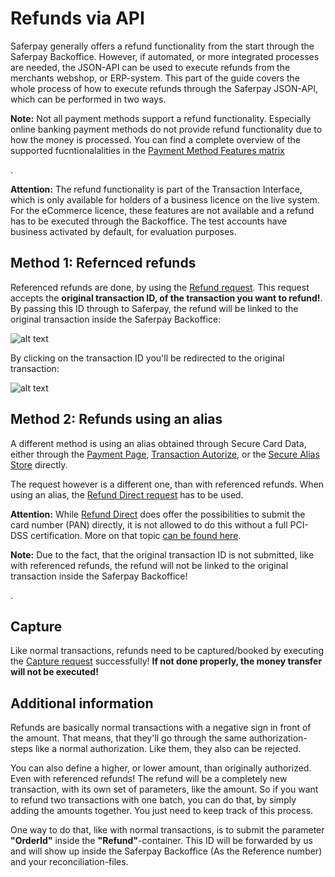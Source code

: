 # Refunds via API
Saferpay generally offers a refund functionality from the start through the Saferpay Backoffice.
However, if automated, or more integrated processes are needed, the JSON-API can be used to execute refunds from the merchants webshop, or ERP-system. This part of the guide covers the whole process of how to execute refunds through the Saferpay JSON-API, which can be performed in two ways.

<div class="info">
  <p><strong>Note:</strong> Not all payment methods support a refund functionality. Especially online banking payment methods do not provide refund functionality due to how the money is processed. You can find a complete overview of the supported fucntionalalities in the <a href="https://saferpay.github.io/sndbx/#pm-functions">Payment Method Features matrix</a></p>. 
</div>

<div class="warning">
  <p><strong>Attention:</strong> The refund functionality is part of the Transaction Interface, which is only available for holders of a business licence on the live system. For the eCommerce licence, these features are not available and a refund has to be executed through the Backoffice. The test accounts have business activated by default, for evaluation purposes.</p>
</div>


## <a name="refund-reference"></a> Method 1: Refernced refunds

Referenced refunds are done, by using the [Refund request](https://saferpay.github.io/jsonapi/index.html#Payment_v1_Transaction_Refund). This request accepts the **original transaction ID, of the transaction you want to refund!**. By passing this ID through to Saferpay, the refund will be linked to the original transaction inside the Saferpay Backoffice:

![alt text](https://raw.githubusercontent.com/saferpay/sndbx/master/images/refund.PNG "Refund")

By clicking on the transaction ID you'll be redirected to the original transaction:

![alt text](https://raw.githubusercontent.com/saferpay/sndbx/master/images/refund_trx.PNG "Refunded Transaction")

## <a name="refund-alias"></a> Method 2: Refunds using an alias

A different method is using an alias obtained through Secure Card Data, either through the [Payment Page](https://saferpay.github.io/sndbx/Integration_PP.html#pp-initialize), [Transaction Autorize](https://saferpay.github.io/sndbx/Integration_trx.html#trx-ta), or the [Secure Alias Store](https://saferpay.github.io/jsonapi/index.html#Payment_v1_Alias_Insert) directly.

The request however is a different one, than with referenced refunds. When using an alias, the [Refund Direct request](https://saferpay.github.io/jsonapi/index.html#Payment_v1_Transaction_RefundDirect) has to be used.

<div class="danger">
  <p><strong>Attention:</strong> While <a href="https://saferpay.github.io/jsonapi/index.html#Payment_v1_Transaction_RefundDirect">Refund Direct</a> does offer the possibilities to submit the card number (PAN) directly, it is not allowed to do this without a full PCI-DSS certification. More on that topic <a href="https://saferpay.github.io/sndbx/index.html#pci">can be found here</a>. </p>
</div>

<div class="info">
  <p><strong>Note:</strong> Due to the fact, that the original transaction ID is not submitted, like with referenced refunds, the refund will not be linked to the original transaction inside the Saferpay Backoffice!</p>. 
</div>

## <a name="refund-capture"></a> Capture

Like normal transactions, refunds need to be captured/booked by executing the [Capture request](https://saferpay.github.io/jsonapi/index.html#Payment_v1_Transaction_Capture) successfully! **If not done properly, the money transfer will not be executed!**

## <a name="refund-info"></a> Additional information

Refunds are basically normal transactions with a negative sign in front of the amount. That means, that they'll go through the same authorization-steps like a normal authorization. Like them, they also can be rejected.

You can also define a higher, or lower amount, than originally authorized. Even with referenced refunds! The refund will be a completely new transaction, with its own set of parameters, like the amount. So if you want to refund two transactions with one batch, you can do that, by simply adding the amounts together. You just need to keep track of this process.

One way to do that, like with normal transactions, is to submit the parameter **"OrderId"** inside the **"Refund"**-container. This ID will be forwarded by us and will show up inside the Saferpay Backoffice (As the Reference number) and your reconciliation-files.
